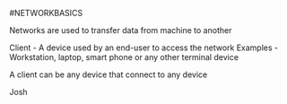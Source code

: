 #NETWORKBASICS

Networks are used to transfer data from machine to another

Client - A device used by an end-user to access the network 
Examples - Workstation, laptop, smart phone or any other terminal device 

A client can be any device that connect to any device 


Josh 